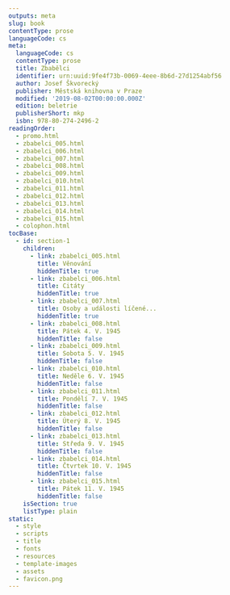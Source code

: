 ```yaml
---
outputs: meta
slug: book
contentType: prose
languageCode: cs
meta:
  languageCode: cs
  contentType: prose
  title: Zbabělci
  identifier: urn:uuid:9fe4f73b-0069-4eee-8b6d-27d1254abf56
  author: Josef Škvorecký
  publisher: Městská knihovna v Praze
  modified: '2019-08-02T00:00:00.000Z'
  edition: beletrie
  publisherShort: mkp
  isbn: 978-80-274-2496-2
readingOrder:
  - promo.html
  - zbabelci_005.html
  - zbabelci_006.html
  - zbabelci_007.html
  - zbabelci_008.html
  - zbabelci_009.html
  - zbabelci_010.html
  - zbabelci_011.html
  - zbabelci_012.html
  - zbabelci_013.html
  - zbabelci_014.html
  - zbabelci_015.html
  - colophon.html
tocBase:
  - id: section-1
    children:
      - link: zbabelci_005.html
        title: Věnování
        hiddenTitle: true
      - link: zbabelci_006.html
        title: Citáty
        hiddenTitle: true
      - link: zbabelci_007.html
        title: Osoby a události líčené...
        hiddenTitle: true
      - link: zbabelci_008.html
        title: Pátek 4. V. 1945
        hiddenTitle: false
      - link: zbabelci_009.html
        title: Sobota 5. V. 1945
        hiddenTitle: false
      - link: zbabelci_010.html
        title: Neděle 6. V. 1945
        hiddenTitle: false
      - link: zbabelci_011.html
        title: Pondělí 7. V. 1945
        hiddenTitle: false
      - link: zbabelci_012.html
        title: Úterý 8. V. 1945
        hiddenTitle: false
      - link: zbabelci_013.html
        title: Středa 9. V. 1945
        hiddenTitle: false
      - link: zbabelci_014.html
        title: Čtvrtek 10. V. 1945
        hiddenTitle: false
      - link: zbabelci_015.html
        title: Pátek 11. V. 1945
        hiddenTitle: false
    isSection: true
    listType: plain
static:
  - style
  - scripts
  - title
  - fonts
  - resources
  - template-images
  - assets
  - favicon.png
---
```

